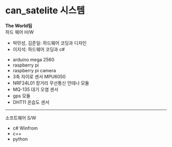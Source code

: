 # can_satelite 시스템

<b>The World팀</b>
<br>
하드 웨어 H/W<br>
<ul>
  <li>박민성, 김준일: 하드웨어 코딩과 디자인</li>
  <li>이지석: 하드웨어 코딩과 c#</li>
</ul>

<ul>
  <li>arduino mega 2560</li> 
  <li>raspberry pi</li> 
  <li>raspberry pi camera</li>
  <li>3축 자이로 센서 MPU6050</li> 
  <li>NRF24L01 장거리 무선통신 안테나 모듈</li>
  <li>MQ-135 대기 오염 센서</li>
  <li>gps 모듈</li>
  <li>DHT11 온습도 센서</li>
</ul>

<hr>

소프트웨어 S/W

<ul>
  <li>c# Winfrom </li>  
  <li>c++</li>
  <li>python</li>
</ul>
